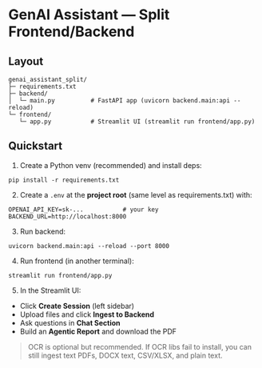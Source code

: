 # GenAI Assistant — Split Frontend/Backend

## Layout
```
genai_assistant_split/
├─ requirements.txt
├─ backend/
│  └─ main.py          # FastAPI app (uvicorn backend.main:api --reload)
└─ frontend/
   └─ app.py           # Streamlit UI (streamlit run frontend/app.py)
```

## Quickstart

1) Create a Python venv (recommended) and install deps:
```
pip install -r requirements.txt
```

2) Create a `.env` at the **project root** (same level as requirements.txt) with:
```
OPENAI_API_KEY=sk-...           # your key
BACKEND_URL=http://localhost:8000
```

3) Run backend:
```
uvicorn backend.main:api --reload --port 8000
```

4) Run frontend (in another terminal):
```
streamlit run frontend/app.py
```

5) In the Streamlit UI:
- Click **Create Session** (left sidebar)
- Upload files and click **Ingest to Backend**
- Ask questions in **Chat Section**
- Build an **Agentic Report** and download the PDF

> OCR is optional but recommended. If OCR libs fail to install, you can still ingest text PDFs, DOCX text, CSV/XLSX, and plain text.
